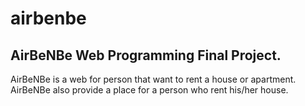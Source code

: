 # airbenbe
## AirBeNBe Web Programming Final Project.
AirBeNBe is a web for person that want to rent a house or apartment.
AirBeNBe also provide a place for a person who rent his/her house.

